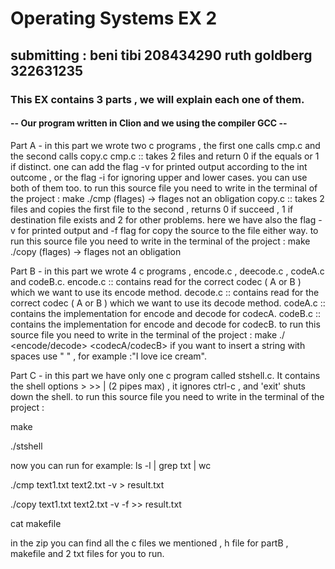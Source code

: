 # Operating Systems EX 2
## submitting : beni tibi 208434290 ruth goldberg 322631235
### This EX contains 3 parts , we will explain each one of them.
#### -- Our program written in Clion and we using the compiler GCC --

Part A - in this part we wrote two c programs , the first one calls cmp.c and the second calls copy.c
cmp.c :: takes 2 files and return 0 if the equals or 1 if distinct. one can add the flag -v for printed output according to the int outcome , or the flag -i for ignoring upper and lower cases. you can use both of them too.
to run this source file you need to write in the terminal of the project :
make
./cmp <file1> <file2> (flages) -> flages not an obligation
copy.c :: takes 2 files and copies the first file to the second , returns 0 if succeed , 1 if destination file exists and 2 for other problems. here we have also the flag -v for printed output and -f flag for copy the source to the file either way.
to run this source file you need to write in the terminal of the project :
make
./copy <file1> <file2> (flages) -> flages not an obligation

Part B - in this part we wrote 4 c programs , encode.c , deecode.c , codeA.c and codeB.c.
encode.c :: contains read for the correct codec ( A or B ) which we want to use its encode method.
decode.c :: contains read for the correct codec ( A or B ) which we want to use its decode method.
codeA.c :: contains the implementation for encode and decode for codecA.
codeB.c :: contains the implementation for encode and decode for codecB.
to run this source file you need to write in the terminal of the project :
make
./ <encode/decode> <codecA/codecB> <string>
if you want to insert a string with spaces use " " , for example :"I love ice cream".

Part C - in this part we have only one c program called stshell.c.
It contains the shell options > >> | (2 pipes max) , it ignores ctrl-c , and 'exit' shuts down the shell.
to run this source file you need to write in the terminal of the project :

make

./stshell

now you can run for example:
ls -l | grep txt | wc

./cmp text1.txt text2.txt -v > result.txt

./copy text1.txt text2.txt -v -f >> result.txt

cat makefile

in the zip you can find all the c files we mentioned , h file for partB , makefile and 2 txt files for you to run.

